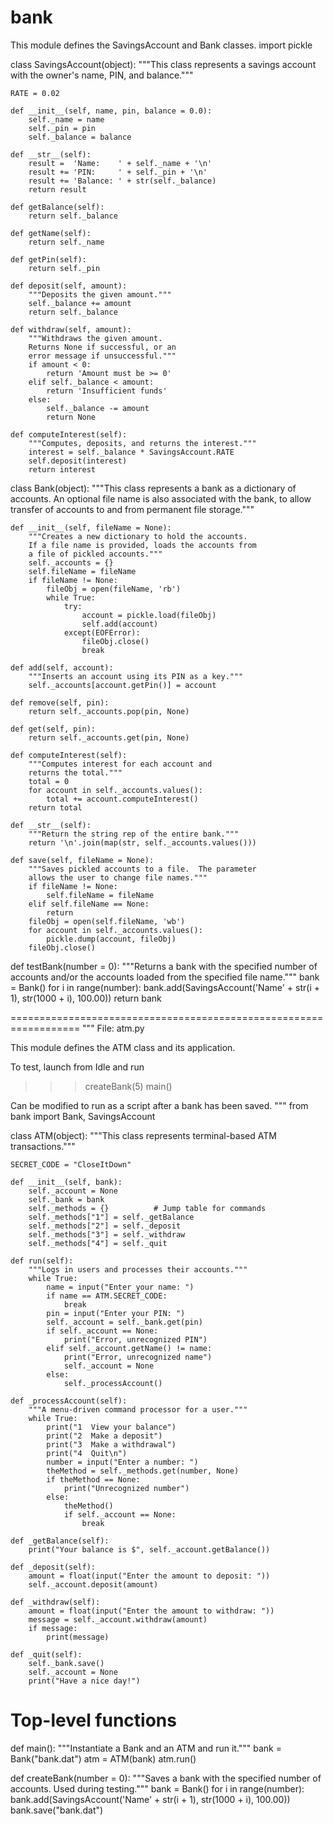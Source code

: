 # bank
This module defines the SavingsAccount and Bank classes.
import pickle

class SavingsAccount(object):
    """This class represents a savings account
    with the owner's name, PIN, and balance."""

    RATE = 0.02
        
    def __init__(self, name, pin, balance = 0.0):
        self._name = name
        self._pin = pin
        self._balance = balance

    def __str__(self):
        result =  'Name:    ' + self._name + '\n' 
        result += 'PIN:     ' + self._pin + '\n' 
        result += 'Balance: ' + str(self._balance)
        return result

    def getBalance(self):
        return self._balance

    def getName(self):
        return self._name

    def getPin(self):
        return self._pin

    def deposit(self, amount):
        """Deposits the given amount."""
        self._balance += amount
        return self._balance

    def withdraw(self, amount):
        """Withdraws the given amount.
        Returns None if successful, or an
        error message if unsuccessful."""
        if amount < 0:
            return 'Amount must be >= 0'
        elif self._balance < amount:
            return 'Insufficient funds'
        else:
            self._balance -= amount
            return None

    def computeInterest(self):
        """Computes, deposits, and returns the interest."""
        interest = self._balance * SavingsAccount.RATE
        self.deposit(interest)
        return interest

class Bank(object):
    """This class represents a bank as a dictionary of
    accounts.  An optional file name is also associated
    with the bank, to allow transfer of accounts to and
    from permanent file storage."""

    def __init__(self, fileName = None):
        """Creates a new dictionary to hold the accounts.
        If a file name is provided, loads the accounts from
        a file of pickled accounts."""
        self._accounts = {}
        self.fileName = fileName
        if fileName != None:
            fileObj = open(fileName, 'rb')
            while True:
                try:
                    account = pickle.load(fileObj)
                    self.add(account)
                except(EOFError):
                    fileObj.close()
                    break

    def add(self, account):
        """Inserts an account using its PIN as a key."""
        self._accounts[account.getPin()] = account

    def remove(self, pin):
        return self._accounts.pop(pin, None)

    def get(self, pin):
        return self._accounts.get(pin, None)

    def computeInterest(self):
        """Computes interest for each account and
        returns the total."""
        total = 0
        for account in self._accounts.values():
            total += account.computeInterest()
        return total

    def __str__(self):
        """Return the string rep of the entire bank."""
        return '\n'.join(map(str, self._accounts.values()))

    def save(self, fileName = None):
        """Saves pickled accounts to a file.  The parameter
        allows the user to change file names."""
        if fileName != None:
            self.fileName = fileName
        elif self.fileName == None:
            return
        fileObj = open(self.fileName, 'wb')
        for account in self._accounts.values():
            pickle.dump(account, fileObj)
        fileObj.close()
        
def testBank(number = 0):
    """Returns a bank with the specified number of accounts and/or
    the accounts loaded from the specified file name."""
    bank = Bank()
    for i in range(number):
        bank.add(SavingsAccount('Name' + str(i + 1),
                                str(1000 + i),
                                100.00))
    return bank

==================================================================
"""
File: atm.py

This module defines the ATM class and its application.

To test, launch from Idle and run
>>> createBank(5)
>>> main()

Can be modified to run as a script after a bank has been saved.
"""
from bank import Bank, SavingsAccount

class ATM(object):
    """This class represents terminal-based ATM transactions."""
        
    SECRET_CODE = "CloseItDown"

    def __init__(self, bank):
        self._account = None
        self._bank = bank
        self._methods = {}          # Jump table for commands
        self._methods["1"] = self._getBalance
        self._methods["2"] = self._deposit
        self._methods["3"] = self._withdraw
        self._methods["4"] = self._quit

    def run(self):
        """Logs in users and processes their accounts."""
        while True:
            name = input("Enter your name: ")
            if name == ATM.SECRET_CODE:
                break
            pin = input("Enter your PIN: ")
            self._account = self._bank.get(pin)
            if self._account == None:
                print("Error, unrecognized PIN")
            elif self._account.getName() != name:
                print("Error, unrecognized name")
                self._account = None
            else:
                self._processAccount()

    def _processAccount(self):
        """A menu-driven command processor for a user."""
        while True:
            print("1  View your balance")
            print("2  Make a deposit")
            print("3  Make a withdrawal")
            print("4  Quit\n")
            number = input("Enter a number: ")
            theMethod = self._methods.get(number, None)
            if theMethod == None:
                print("Unrecognized number")
            else:
                theMethod()
                if self._account == None:
                    break

    def _getBalance(self):
        print("Your balance is $", self._account.getBalance())

    def _deposit(self):
        amount = float(input("Enter the amount to deposit: "))
        self._account.deposit(amount)

    def _withdraw(self):
        amount = float(input("Enter the amount to withdraw: "))
        message = self._account.withdraw(amount)
        if message:
            print(message)

    def _quit(self):
        self._bank.save()
        self._account = None
        print("Have a nice day!")

# Top-level functions
def main():
    """Instantiate a Bank and an ATM and run it."""
    bank = Bank("bank.dat")
    atm = ATM(bank)
    atm.run()

def createBank(number = 0):
    """Saves a bank with the specified number of accounts.
    Used during testing."""
    bank = Bank()
    for i in range(number):
        bank.add(SavingsAccount('Name' + str(i + 1),
                                str(1000 + i),
                                100.00))
    bank.save("bank.dat")
